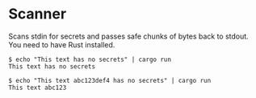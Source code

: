 # Scanner

Scans stdin for secrets and passes safe chunks of bytes back to stdout. You need to have Rust installed.

```
$ echo "This text has no secrets" | cargo run
This text has no secrets
```

```
$ echo "This text abc123def4 has no secrets" | cargo run
This text abc123
```
